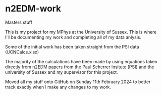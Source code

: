 # n2EDM-work
Masters stuff


This is my project for my MPhys at the University of Sussex. This is where I'll be documenting my work and completing all of my data anlysis. 

Some of the initial work has been taken straight from the PSI data (UCNCalcs.xlsx)

The majority of the calculations have been made by using equations taken directly from n2EDM papers from the Paul Scherrer Insitute (PSI) and the university of Sussex and my supervisor for this project.

Moved all my stuff onto GitHub on Sunday 11th February 2024 to better track exactly when I make any changes to my work.


